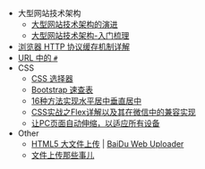 
- 大型网站技术架构
    - [大型网站技术架构的演进](./website-evolution.md)
    - [大型网站技术架构-入门梳理](./website-evolution-summary.md)
- [浏览器 HTTP 协议缓存机制详解](./browse-http-cache.md)
- [URL 中的 `#`](./url_hash.md)
- CSS
    - [CSS 选择器](./css-selector.md)
    - [Bootstrap 速查表](http://www.ctolib.com/cheatsheets-Bootstrap-ch.html)
    - [16种方法实现水平居中垂直居中](http://louiszhai.github.io/2016/03/12/css-center/)
    - [CSS实战之Flex详解以及其在微信中的兼容实现](https://segmentfault.com/a/1190000004139009)
    - [让PC页面自动伸缩，以适应所有设备](http://blog.freeedit.cn/2017/05/09/HTML-0001-make-the-PC-page-Flexible)
- Other
    - [HTML5 大文件上传](https://hhqqnu.github.io/2017/02/08/Html5%E5%A4%A7%E6%96%87%E4%BB%B6%E4%B8%8A%E4%BC%A0/) | [BaiDu Web Uploader](http://fex.baidu.com/webuploader)
    - [文件上传那些事儿](http://www.admin10000.com/document/13589.html)
